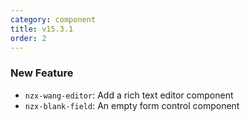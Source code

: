 ```yaml
---
category: component
title: v15.3.1
order: 2
---
```


### New Feature

- `nzx-wang-editor`: Add a rich text editor component
- `nzx-blank-field`: An empty form control component
